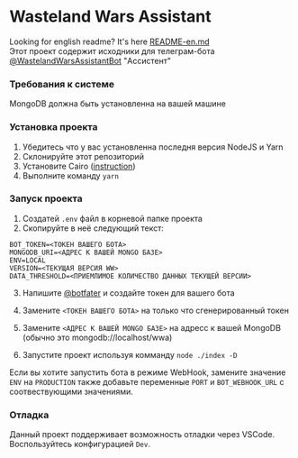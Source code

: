 # Wasteland Wars Assistant
Looking for english readme? It's here [README-en.md](https://github.com/eko24ive/wasteland-wars-assistant-bot/blob/master/README_en.md)  
Этот проект содержит исходники для телеграм-бота [@WastelandWarsAssistantBot](https://t.me/WastelandWarsAssistantBot) "Ассистент"

### Требования к системе
MongoDB должна быть установленна на вашей машине

### Установка проекта
1. Убедитесь что у вас установленна последня версия NodeJS и Yarn
2. Склонируйте этот репозиторий
3. Установите Cairo ([instruction](https://github.com/Automattic/node-canvas#compiling))
4. Выполните команду `yarn`

### Запуск проекта
1. Создатей `.env` файл в корневой папке проекта
2. Скопируйте в неё следующий текст:
```
BOT_TOKEN=<ТОКЕН ВАШЕГО БОТА>
MONGODB_URI=<АДРЕС К ВАШЕЙ MONGO БАЗЕ>
ENV=LOCAL
VERSION=<ТЕКУЩАЯ ВЕРСИЯ WW>
DATA_THRESHOLD=<ПРИЕМЛИМОЕ КОЛИЧЕСТВО ДАННЫХ ТЕКУЩЕЙ ВЕРСИИ>
```
3. Напишите [@botfater](https://t.me/botfather/) и создайте токен для вашего бота
4. Замените `<ТОКЕН ВАШЕГО БОТА>` на только что сгенерированный токен
5. Замените `<АДРЕС К ВАШЕЙ MONGO БАЗЕ>` на адресс к вашей MongoDB (обычно это mongodb://localhost/wwa)

6. Запустите проект используя комманду `node ./index -D`

Если вы хотите запустить бота в режиме WebHook, замените значение `ENV` на `PRODUCTION` также добавьте переменные `PORT` и `BOT_WEBHOOK_URL` с соотвествующими значениями.

### Отладка
Данный проект поддерживает возможность отладки через VSCode. Воспользуйтесь конфигурацией `Dev`.
